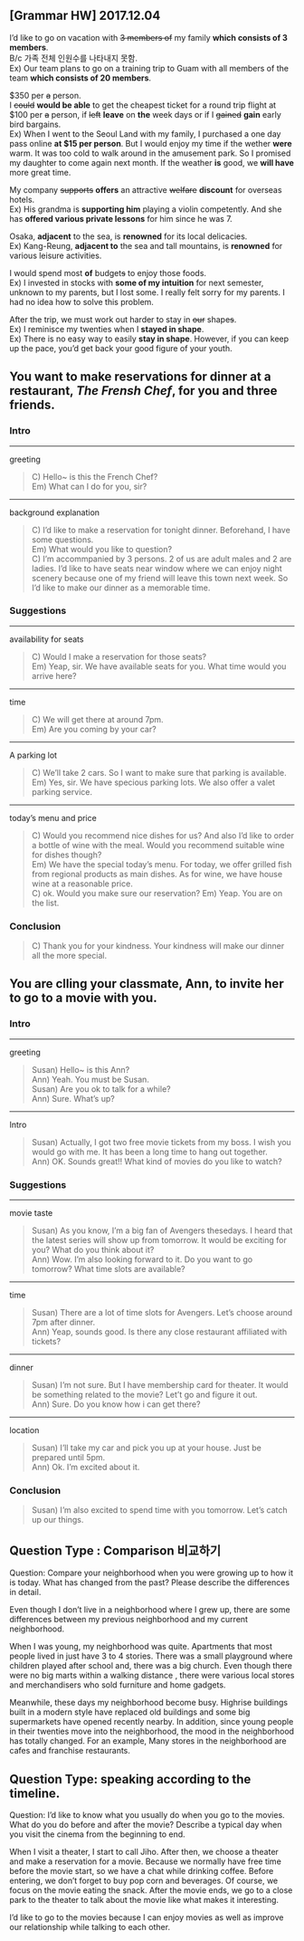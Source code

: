## [Grammar HW] 2017.12.04

I’d like to go on vacation with ~~3 members of~~ my family **which consists of 3 members**.  
B/c 가족 전체 인원수를 나타내지 못함.  
Ex) Our team plans to go on a training trip to Guam with all members of the team **which consists of 20 members**. 

$350 per ~~a~~ person.  
I ~~could~~ **would be able** to get the cheapest ticket for a round trip flight at $100 per ~~a~~ person, if ~~left~~ **leave** on **the** week days or if I ~~gained~~ **gain** early bird bargains.  
Ex) When I went to the Seoul Land with my family, I purchased a one day pass online **at $15 per person**. But I would enjoy my time if the wether **were** warm. It was too cold to walk around in the amusement park. So I promised my daughter to come again next month. If the weather **is** good, we **will have** more great time.

My company ~~supports~~ **offers** an attractive ~~welfare~~ **discount** for overseas hotels.   
Ex) His grandma is **supporting him** playing a violin competently. And she has **offered various private lessons** for him since he was 7. 


Osaka, **adjacent** to the sea, is **renowned** for its local delicacies.  
Ex) Kang-Reung, **adjacent to** the sea and tall mountains, is **renowned** for various leisure activities.

I would spend most **of** budget~~s~~ to enjoy those foods.  
Ex) I invested in stocks with **some of my intuition** for next semester, unknown to my parents, but I lost some. I really felt sorry for my parents. I had no idea how to solve this problem.

After the trip, we must work out harder to stay in ~~our~~ shape~~s~~.   
Ex) I reminisce my twenties when I **stayed in shape**.  
Ex) There is no easy way to easily **stay in shape**. However, if you can keep up the pace, you’d get back your good figure of your youth.


## You want to make reservations for dinner at a restaurant, *The Frensh Chef*, for you and three friends.

### Intro
----
greeting  

> C) Hello~ is this the French Chef?  
> Em) What can I do for you, sir?

----
background explanation

> C) I’d like to make a reservation for tonight dinner. Beforehand, I have some questions.    
> Em) What would you like to question?     
> C) I’m accommpanied by 3 persons. 2 of us are adult males and 2 are ladies.  I’d like to have seats near window where we can enjoy night scenery because one of my friend will leave this town next week. So I’d like to make our dinner as a memorable time.  
 
### Suggestions
---- 
availability for seats

> C) Would I make a reservation for those seats?  
> Em) Yeap, sir. We have available seats for you. What time would you arrive here?  

----
time

> C) We will get there at around 7pm.  
> Em) Are you coming by your car?  

----
A parking lot

> C) We’ll take 2 cars. So I want to make sure that parking is available.  
> Em) Yes, sir. We have specious parking lots. We also offer a valet parking service.  

---- 
today’s menu and price  

> C) Would you recommend nice dishes for us? And also I’d like to order a bottle of wine with the meal. Would you recommend suitable wine for dishes though?  
> Em) We have the special today’s menu. For today, we offer grilled fish from regional products as main dishes. As for wine, we have house wine at a reasonable price.  
> C) ok. Would you make sure our reservation? 
> Em) Yeap. You are on the list.  
		
### Conclusion
> C) Thank you for your kindness. Your kindness will make our dinner all the more special.  



## You are clling your classmate, Ann, to invite her to go to a movie with you.

### Intro

---- 
greeting

> Susan) Hello~ is this Ann?  
> Ann) Yeah. You must be Susan.  
> Susan) Are you ok to talk for a while?  
> Ann) Sure. What’s up?  

----
Intro

> Susan) Actually, I got two free movie tickets from my boss. I wish you would go with me. It has been a long time to hang out together.  
> Ann) OK. Sounds great!! What kind of movies do you like to watch? 

### Suggestions

---- 
movie taste

> Susan) As you know, I’m a big fan of Avengers thesedays. I heard that the latest series will show up from tomorrow. It would be exciting for you? What do you think about it?   
> Ann) Wow. I’m also looking forward to it. Do you want to go tomorrow? What time slots are available?   

---- 
time

> Susan) There are a lot of time slots for Avengers. Let’s choose around 7pm after dinner.  
> Ann) Yeap, sounds good. Is there any close restaurant affiliated with tickets?  

---- 
dinner

> Susan) I’m not sure. But I have membership card for theater. It would be something related to the movie? Let’t go and figure it out.  
> Ann) Sure. Do you know how i can get there?

----
location

> Susan) I’ll take my car and pick you up at your house. Just be prepared until 5pm.  
> Ann) Ok. I’m excited about it.  

### Conclusion
> Susan) I’m also excited to spend time with you tomorrow. Let’s catch up our things.  


## Question Type : Comparison 비교하기

Question: Compare your neighborhood when you were growing up to how it is today. What has changed from the past? Please describe the differences in detail.


Even though I don’t live in a neighborhood where I grew up, there are some differences between my previous neighborhood and my current neighborhood. 

When I was young, my neighborhood was quite. Apartments that most people lived in just have 3 to 4 stories. There was a small playground where children played after school and, there was a big church. Even though there were no big marts within a walking distance , there were various local stores and merchandisers who sold furniture and home gadgets.

Meanwhile, these days my neighborhood become busy. Highrise buildings built in a modern style have replaced old buildings and some big supermarkets have opened recently nearby. In addition, since young people in their twenties move into the neighborhood, the mood in the neighborhood has totally changed. For an example, Many stores in the neighborhood are cafes and franchise restaurants.

## Question Type: speaking according to the timeline.

Question: I’d like to know what you usually do when you go to the movies. What do you do before and after the movie? Describe a typical day when you visit the cinema from the beginning to end. 

When I visit a theater, I start to call Jiho. After then, we choose a theater and make a reservation for a movie. Because we normally have free time before the movie start, so we have a chat while drinking coffee. Before entering, we don’t forget to buy pop corn and beverages. Of course, we focus on the movie eating the snack. After the movie ends, we go to a close park to the theater to talk about the movie like what makes it interesting.

I’d like to go to the movies because I can enjoy movies as well as improve our relationship while talking to each other.
